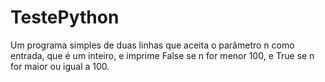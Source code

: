 # TestePython
Um programa simples de duas linhas que aceita o parâmetro n como entrada, que é um inteiro, e imprime False se n for menor 100, e True se n for maior ou igual a 100.
